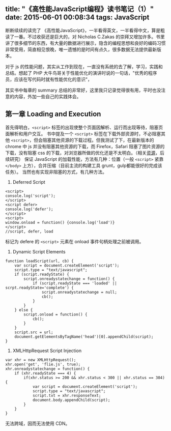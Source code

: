 title: "《高性能JavaScript编程》读书笔记（1）"
date: 2015-06-01 00:08:34
tags: JavaScript
---

断断续续的读完了 《高性能JavaScript》，一半看得英文，一半看得中文，算是粗读了一番。不过收获还是巨大的，对  Nicholas C.Zakas 的崇拜又增加许多。书里讲了很多细节的东西，有大量的数据进行展示，隐含的编程思想和良好的编码习惯非常受用，简直相见恨晚，唯一遗憾的是时间有点久，很多数据无法提供最新版本。

对于 js 的性能问题，其实从工作到现在，一直没有系统的去了解，学习，实践和总结。想起了 PHP 大牛鸟哥关于性能优化的演讲时说的一句话，"优秀的程序员，应该在写代码时就有性能优化的意识"，

其实书中每章的 summary 总结的非常好，这里我只记录觉得很有用，平时也没注意的内容，外加一些自己的实践体会。

## 第一章 Loading and Execution
首先得明白，`<script>` 标签的出现使整个页面因解析、运行而出现等待，阻塞页面解析和用户交互。
书中提及一个 `<script>` 标签在下载外部资源时，不必阻塞其他 `<script>`，但会阻塞其他资源的下载过程。但我测试了下，在最新版本的 chrome 中 js 并没有阻塞其他资源的下载，而 Firefox，Safari 阻塞了图片资源的下载，没有阻塞 css 的下载，对浏览器所做的优化还是不太明白。（相关[资源](http://www.ravelrumba.com/blog/script-downloading-chrome/)，后续研究）
保证 JavaScript 的加载性能，方法有几种：位置（一般 `<script>` 紧靠 `</body>` 上方），合并压缩（目前主流的构建工具 grunt，gulp都能很好的完成该任务）。
当然也有实现非阻塞的方式，有几种方法。

1. Deferred Script
```
<script>
console.log('script');
</script>
<script defer>
console.log('defer');
</script>
<script>
window.onload = function() {console.log('load')}
</script>
//script, defer, load
```
标记为 defere 的 `<script>` 元素在 onload 事件句柄处理之前被调用。

1. Dynamic Script Elements
```
function loadScript(url, cb) {
    var script = document.createElement('script');
    script.type = "text/javascript";
    if (script.readyState) {
        script.onreadystatechange = function() {
            if (script.readyState === 'loaded' || scrpt.readyState='complete') {
                script.onreadystatechange = null;
                cb();
            }
        }
    } else {
        script.onload = function() {
            cb();
        }
    }
    script.src = url;
    document.getElementsByTagName('head')[0].appendChild(script);
}
```

1. XMLHttpRequest Script Injection
```
var xhr = new XMLHttpRequest();
xhr.open('get', 'flie.js', true);
xhr.onreadystatechange = function() {
    if (xhr.readyState === 4) {
        if(xhr.status >= 200 && xhr.status < 300 || xhr.status == 304) {
            var script = document.createElement('script');
            script.type = "text/javascript";
            script.txt = xhr.responseText;
            document.body.appendChild(script);
        }
    }
}
```
无法跨域，因而无法使用 CDN。

